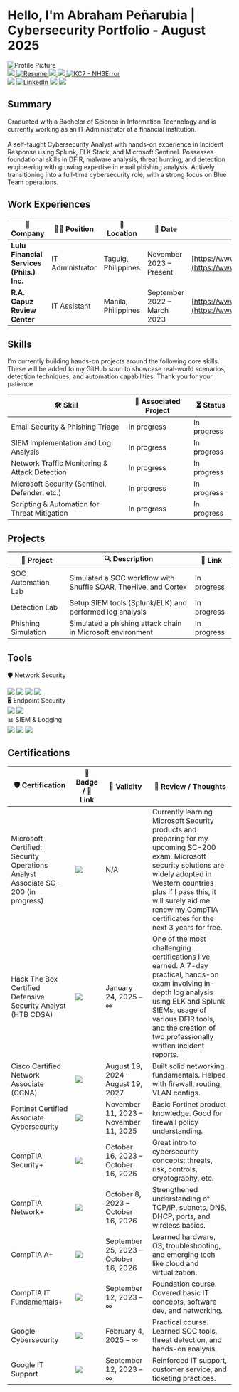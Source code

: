 # Hello, I'm Abraham Peñarubia | Cybersecurity Portfolio - August 2025

  <!-- Right side: Profile Picture -->
<img class="profile-pic" src="https://i.imgur.com/oqgSPyFt.jpeg" alt="Profile Picture" />

<div class="container">
  <div class="buttons">
  <!-- GitHub -->
  <a href="https://github.com/NH3Error">
    <img src="https://img.shields.io/badge/-GitHub-181717?style=for-the-badge&logo=github&logoColor=white" />
  </a>

  <!-- Resume -->
  <a href="https://drive.google.com/file/d/1iVRxhw7VYnzw8PO3nvvQNCEH68LO7JdA/view?usp=sharing" target="_blank">
    <img src="https://img.shields.io/badge/Resume-Google%20Drive-34A853?style=for-the-badge&logo=googledrive&logoColor=white" alt="Resume" />
  </a>

  <!-- Hack The Box -->
  <a href="https://app.hackthebox.com/profile/2052578" target="_blank">
    <img src="https://img.shields.io/badge/Hack%20The%20Box-NH3Error-121212?style=for-the-badge&logo=hackthebox&logoColor=9FEF00" />
  </a>

  <!-- TryHackMe -->
  <a href="https://tryhackme.com/p/NH3Error" target="_blank">
    <img src="https://img.shields.io/badge/TryHackMe-NH3Error-2C2C2C?style=for-the-badge&logo=tryhackme&logoColor=FF1F1F" />
  </a>

  <!-- KC7 -->
  <a href="https://kc7cyber.com/profile/2c783cc2" target="_blank" rel="noopener">
    <img src="https://img.shields.io/badge/KC7-NH3Error-121212?style=for-the-badge&logo=data:image/svg+xml;base64,PASTE_YOUR_BASE64_SVG_HERE" alt="KC7 - NH3Error" />
  </a>

  <br>

  <!-- Medium -->
  <a href="https://medium.com/@abrahampenarubia">
    <img src="https://img.shields.io/badge/-Medium-12100E?style=for-the-badge&logo=medium&logoColor=white" />
  </a>

  <!-- LinkedIn -->
  <a href="https://linkedin.com/in/abrahampenarubia" target="_blank">
    <img src="https://img.shields.io/badge/LinkedIn-0077B5?style=for-the-badge&logo=linkedin&logoColor=white" alt="LinkedIn" />
  </a>

  <!-- Email -->
  <a href="mailto:abrahampenarubia@gmail.com">
    <img src="https://img.shields.io/badge/Email-abrahampenarubia@gmail.com-D14836?style=for-the-badge&logo=gmail&logoColor=white" />
  </a>

  <!-- TipidPC -->
  <a href="https://tipidpc.com/ratings.php?username=r2xDxD">
    <img src="https://img.shields.io/badge/TIPIDPC%20Trusted%20Seller%20%7C%20Ratings-green?style=for-the-badge&logo=trustpilot&logoColor=white" />
  </a>
  </div>
</div>

## Summary
Graduated with a Bachelor of Science in Information Technology and is currently working as an IT Administrator at a financial institution. <br><br> A self-taught Cybersecurity Analyst with hands-on experience in Incident Response using Splunk, ELK Stack, and Microsoft Sentinel. Possesses foundational skills in DFIR, malware analysis, threat hunting, and detection engineering with growing expertise in email phishing analysis. Actively transitioning into a full-time cybersecurity role, with a strong focus on Blue Team operations.

## Work Experiences

| 🏢 Company                                   | 🧑‍💻 Position         | 📍 Location           | 📅 Date                      | 🔗 Website                                 |
|---------------------------------------------|----------------------|-----------------------|------------------------------|--------------------------------------------|
| **Lulu Financial Services (Phils.) Inc.**    | IT Administrator     | Taguig, Philippines   | November 2023 – Present      | [https://www.lulumoney.com.ph](https://www.lulumoney.com.ph/) |
| **R.A. Gapuz Review Center**                 | IT Assistant         | Manila, Philippines   | September 2022 – March 2023  | [https://www.raygapuzreviewsystem.com](https://www.raygapuzreviewsystem.com/) |

## Skills

I’m currently building hands-on projects around the following core skills. These will be added to my GitHub soon to showcase real-world scenarios, detection techniques, and automation capabilities. Thank you for your patience.

| 🛠️ Skill                                     | 📁 Associated Project           | ⏳ Status        |
|---------------------------------------------|----------------------------------|------------------|
| Email Security & Phishing Triage             | In progress                      | In progress      |
| SIEM Implementation and Log Analysis         | In progress                      | In progress      |
| Network Traffic Monitoring & Attack Detection| In progress                      | In progress      |
| Microsoft Security (Sentinel, Defender, etc.)| In progress                      | In progress      |
| Scripting & Automation for Threat Mitigation | In progress                      | In progress      |

## Projects

| 🧪 Project | 🔍 Description | 🔗 Link |
|-----------|----------------|--------|
| SOC Automation Lab | Simulated a SOC workflow with Shuffle SOAR, TheHive, and Cortex | In progress |
| Detection Lab | Setup SIEM tools (Splunk/ELK) and performed log analysis | In progress |
| Phishing Simulation | Simulated a phishing attack chain in Microsoft environment | In progress |

## Tools

🛡️ Network Security <br>
<div> <img src="https://img.shields.io/badge/-Fortinet-EE3124?&style=for-the-badge&logo=Fortinet&logoColor=white" /> <img src="https://img.shields.io/badge/-Wireshark-1679A7?&style=for-the-badge&logo=Wireshark&logoColor=white" /> <img src="https://img.shields.io/badge/-Suricata-EF3B2D?&style=for-the-badge&logo=Suricata&logoColor=white" /> <img src="https://img.shields.io/badge/-Zeek-777BB4?&style=for-the-badge&logo=Zeek&logoColor=white" /> </div> 
🖥️ Endpoint Security  <br>
<div> <img src="https://img.shields.io/badge/-CrowdStrike-FF2B06?&style=for-the-badge&logo=CrowdStrike&logoColor=white" /> <img src="https://img.shields.io/badge/-Microsoft_Defender_for_Endpoint-00A4EF?&style=for-the-badge&logo=Microsoft&logoColor=white" /> </div> 
📊 SIEM & Logging  <br>
<div> <img src="https://img.shields.io/badge/-Microsoft_Sentinel-0078D4?&style=for-the-badge&logo=Microsoft&logoColor=white" /> <img src="https://img.shields.io/badge/-Splunk-000000?&style=for-the-badge&logo=Splunk&logoColor=white" /> <img src="https://img.shields.io/badge/-ELK_Stack-005571?&style=for-the-badge&logo=Elastic&logoColor=white" /> </div> 

## Certifications

| 🛡️ Certification                             | 🔖 Badge / 🔗 Link                                                                                              | 📅 Validity                             | 🧠 Review / Thoughts                                                                 |
|---------------------------------------------|------------------------------------------------------------------------------------------------------------|------------------------------------------|---------------------------------------------------------------------------------------|
| Microsoft Certified: Security Operations Analyst Associate SC-200 (in progress)              | <a href="https://learn.microsoft.com/en-us/certifications/exams/sc-200/"><img src="https://img.shields.io/badge/-SC--200%20(in%20progress)-0078D4?style=for-the-badge&logo=Microsoft&logoColor=white" /></a> | N/A                                      | Currently learning Microsoft Security products and preparing for my upcoming SC-200 exam. Microsoft security solutions are widely adopted in Western countries plus if I pass this, it will surely aid me renew my CompTIA certificates for the next 3 years for free. |
| Hack The Box Certified Defensive Security Analyst (HTB CDSA)    | <a href="https://www.credly.com/badges/87f00bb9-785a-4fa4-8c6a-1dde7b319503"><img src="https://img.shields.io/badge/-HTB%20CDSA-006400?&style=for-the-badge&logo=HackTheBox&logoColor=white" /></a> | January 24, 2025 – ∞                     | One of the most challenging certifications I’ve earned. A 7-day practical, hands-on exam involving in-depth log analysis using ELK and Splunk SIEMs, usage of various DFIR tools, and the creation of two professionally written incident reports. |
| Cisco Certified Network Associate (CCNA)                        | <a href="https://cp.certmetrics.com/cisco/en/public/verify/credential/478a9ab16a5c4f54bafe5d741499265a"><img src="https://img.shields.io/badge/-CCNA-1D63ED?&style=for-the-badge&logo=Cisco&logoColor=white" /></a> | August 19, 2024 – August 19, 2027        | Built solid networking fundamentals. Helped with firewall, routing, VLAN configs.     |
| Fortinet Certified Associate Cybersecurity  | <a href="https://www.credly.com/badges/2c8bbb46-267a-4ba7-9e0a-2d252246a1e0"><img src="https://img.shields.io/badge/-Fortinet%20FCAC-C41E3A?style=for-the-badge&logo=Fortinet&logoColor=white" /></a> | November 11, 2023 – November 11, 2025    | Basic Fortinet product knowledge. Good for firewall policy understanding.             |
| CompTIA Security+                           | <a href="https://www.certmetrics.com/comptia/public/verification.aspx?code=YSY22JE8K85PV551"><img src="https://img.shields.io/badge/-Security%2B-FF0000?&style=for-the-badge&logo=CompTIA&logoColor=white" /></a> | October 16, 2023 – October 16, 2026      | Great intro to cybersecurity concepts: threats, risk, controls, cryptography, etc.   |
| CompTIA Network+                            | <a href="https://www.certmetrics.com/comptia/public/verification.aspx?code=6H3K944XC43LFX9E"><img src="https://img.shields.io/badge/-Network%2B-007ACC?&style=for-the-badge&logo=CompTIA&logoColor=white" /></a> | October 8, 2023 – October 16, 2026       | Strengthened understanding of TCP/IP, subnets, DNS, DHCP, ports, and wireless basics.|
| CompTIA A+                                  | <a href="https://www.certmetrics.com/comptia/public/verification.aspx?code=Z5TWNJVVK70LFK3F"><img src="https://img.shields.io/badge/-A%2B-4D4D4D?&style=for-the-badge&logo=CompTIA&logoColor=white" /></a> | September 25, 2023 – October 16, 2026    | Learned hardware, OS, troubleshooting, and emerging tech like cloud and virtualization.|
| CompTIA IT Fundamentals+                    | <a href="https://www.certmetrics.com/comptia/public/verification.aspx?code=CTSZ0QV018L6V0C7"><img src="https://img.shields.io/badge/-ITF%2B-00BFFF?style=for-the-badge&logo=CompTIA&logoColor=white" /></a> | September 12, 2023 – ∞                   | Foundation course. Covered basic IT concepts, software dev, and networking.           |
| Google Cybersecurity                        | <a href="https://www.coursera.org/account/accomplishments/professional-cert/WL6M3BW7ZRAA"><img src="https://img.shields.io/badge/-Google%20Cybersecurity-34A853?style=for-the-badge&logo=Google&logoColor=white" /></a> | February 4, 2025 – ∞                     | Practical course. Learned SOC tools, threat detection, and hands-on analysis.         |
| Google IT Support                           | <a href="https://www.coursera.org/account/accomplishments/professional-cert/JVJF6DZTALFQ"><img src="https://img.shields.io/badge/-Google%20IT%20Support-4285F4?style=for-the-badge&logo=Google&logoColor=white" /></a> | September 12, 2023 – ∞                     | Reinforced IT support, customer service, and ticketing practices.                     |
